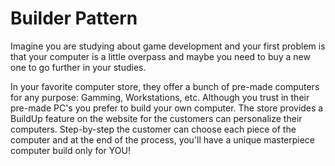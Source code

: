# Builder Pattern

Imagine you are studying about game development and your first problem is that your computer is a little overpass and maybe you need to buy a new one to go further in your studies.

In your favorite computer store, they offer a bunch of pre-made computers for any purpose: Gamming, Workstations, etc. Although you trust in their pre-made PC's you prefer to build your own computer. The store provides a BuildUp feature on the website for the customers can personalize their computers. Step-by-step the customer can choose each piece of the computer and at the end of the process, you'll have a unique masterpiece computer build only for YOU!
